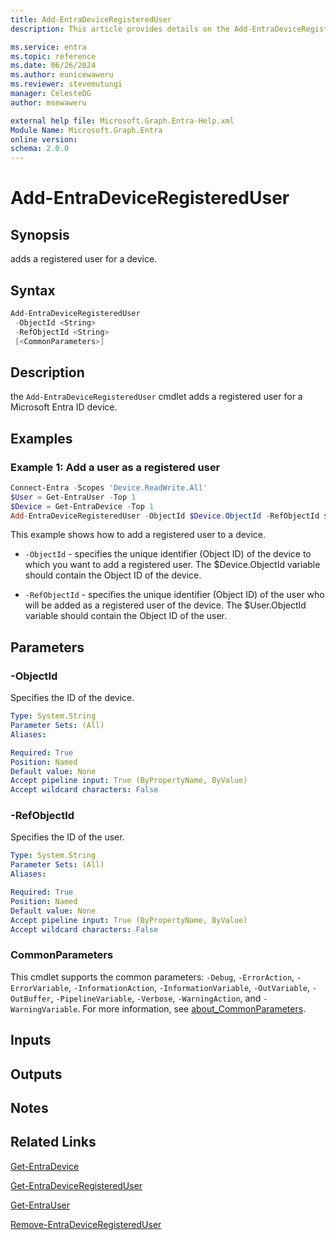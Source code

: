 ```yaml
---
title: Add-EntraDeviceRegisteredUser
description: This article provides details on the Add-EntraDeviceRegisteredUser command.

ms.service: entra
ms.topic: reference
ms.date: 06/26/2024
ms.author: eunicewaweru
ms.reviewer: stevemutungi
manager: CelesteDG
author: msewaweru

external help file: Microsoft.Graph.Entra-Help.xml
Module Name: Microsoft.Graph.Entra
online version:
schema: 2.0.0
---
```


# Add-EntraDeviceRegisteredUser

## Synopsis

adds a registered user for a device.

## Syntax

```powershell
Add-EntraDeviceRegisteredUser 
 -ObjectId <String> 
 -RefObjectId <String> 
 [<CommonParameters>]
```

## Description

the `Add-EntraDeviceRegisteredUser` cmdlet adds a registered user for a Microsoft Entra ID device.

## Examples

### Example 1: Add a user as a registered user

```powershell
Connect-Entra -Scopes 'Device.ReadWrite.All'
$User = Get-EntraUser -Top 1
$Device = Get-EntraDevice -Top 1
Add-EntraDeviceRegisteredUser -ObjectId $Device.ObjectId -RefObjectId $User.ObjectId
```

This example shows how to add a registered user to a device.

- `-ObjectId` - specifies the unique identifier (Object ID) of the device to which you want to add a registered user. The $Device.ObjectId variable should contain the Object ID of the device.

- `-RefObjectId` - specifies the unique identifier (Object ID) of the user who will be added as a registered user of the device. The $User.ObjectId variable should contain the Object ID of the user.

## Parameters

### -ObjectId

Specifies the ID of the device.

```yaml
Type: System.String
Parameter Sets: (All)
Aliases:

Required: True
Position: Named
Default value: None
Accept pipeline input: True (ByPropertyName, ByValue)
Accept wildcard characters: False
```

### -RefObjectId

Specifies the ID of the user.

```yaml
Type: System.String
Parameter Sets: (All)
Aliases:

Required: True
Position: Named
Default value: None
Accept pipeline input: True (ByPropertyName, ByValue)
Accept wildcard characters: False
```

### CommonParameters

This cmdlet supports the common parameters: `-Debug`, `-ErrorAction`, `-ErrorVariable`, `-InformationAction`, `-InformationVariable`, `-OutVariable`, `-OutBuffer`, `-PipelineVariable`, `-Verbose`, `-WarningAction`, and `-WarningVariable`. For more information, see [about_CommonParameters](https://go.microsoft.com/fwlink/?LinkID=113216).

## Inputs

## Outputs

## Notes

## Related Links

[Get-EntraDevice](Get-EntraDevice.md)

[Get-EntraDeviceRegisteredUser](Get-EntraDeviceRegisteredUser.md)

[Get-EntraUser](Get-EntraUser.md)

[Remove-EntraDeviceRegisteredUser](Remove-EntraDeviceRegisteredUser.md)
